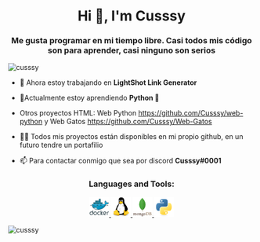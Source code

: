 <h1 align="center">Hi 👋, I'm Cusssy</h1>
<h3 align="center">Me gusta programar en mi tiempo libre. Casi todos mis código son para aprender, casi ninguno son serios</h3>

<p align="left"> <img src="https://komarev.com/ghpvc/?username=cusssy&label=Profile%20views&color=0e75b6&style=flat" alt="cusssy" /> </p>

- 🔭 Ahora estoy trabajando en **LightShot Link Generator**

- 🌱Actualmente estoy aprendiendo **Python 🐍**

- Otros proyectos HTML: Web Python https://github.com/Cusssy/web-python y Web Gatos https://github.com/Cusssy/Web-Gatos

- 👨‍💻 Todos mis proyectos están disponibles en mi propio github, en un futuro tendre un portafilio

- 📫 Para contactar conmigo que sea por discord **Cusssy#0001**

<p align="center">
</p>

<h3 align="center">Languages and Tools:</h3>
<p align="center"> <a href="https://www.docker.com/" target="_blank" rel="noreferrer"> <img src="https://raw.githubusercontent.com/devicons/devicon/master/icons/docker/docker-original-wordmark.svg" alt="docker" width="40" height="40"/> </a> <a href="https://www.linux.org/" target="_blank" rel="noreferrer"> <img src="https://raw.githubusercontent.com/devicons/devicon/master/icons/linux/linux-original.svg" alt="linux" width="40" height="40"/> </a> <a href="https://www.mongodb.com/" target="_blank" rel="noreferrer"> <img src="https://raw.githubusercontent.com/devicons/devicon/master/icons/mongodb/mongodb-original-wordmark.svg" alt="mongodb" width="40" height="40"/> </a> <a href="https://www.python.org" target="_blank" rel="noreferrer"> <img src="https://raw.githubusercontent.com/devicons/devicon/master/icons/python/python-original.svg" alt="python" width="40" height="40"/> </a> </p>

<p><img align="center" src="https://github-readme-stats.vercel.app/api/top-langs?username=cusssy&show_icons=true&locale=en&layout=compact" alt="cusssy" /></p>
